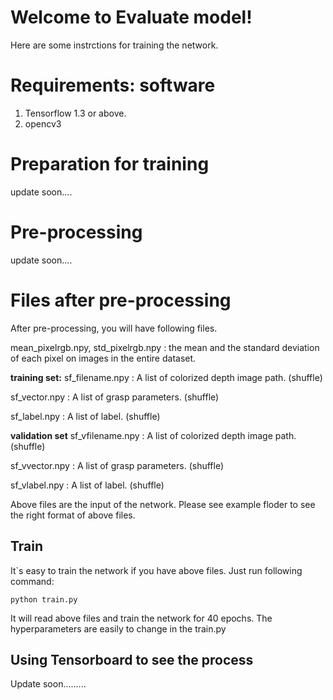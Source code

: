 # Welcome to Evaluate model!

Here are some instrctions for training the network.
# Requirements: software

 1. Tensorflow 1.3 or above.
 2. opencv3
# Preparation for training
update soon....
# Pre-processing

update soon....

# Files after pre-processing

After pre-processing, you will have following files.

mean_pixelrgb.npy, std_pixelrgb.npy : the mean and the standard deviation of each pixel on images in the entire dataset.

**training set:**
sf_filename.npy : A list of colorized depth image path. (shuffle)

sf_vector.npy : A list of grasp parameters. (shuffle)

sf_label.npy : A list of label. (shuffle)

**validation set**
sf_vfilename.npy : A list of colorized depth image path. (shuffle)

sf_vvector.npy : A list of grasp parameters. (shuffle)

sf_vlabel.npy : A list of label. (shuffle)

Above files are the input of the network. Please see example floder to see the right format of above files.

## Train 
It`s easy to train the network if you have above files. Just run following command:

    python train.py

It will read above files and train the network for 40 epochs. The hyperparameters are easily to change in the train.py

## Using Tensorboard to see the process

Update soon.........
